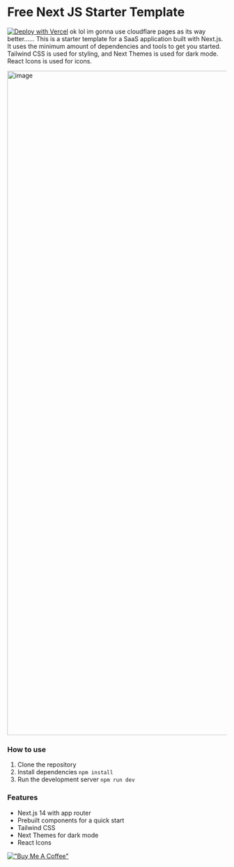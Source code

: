 # Free Next JS Starter Template

[![Deploy with Vercel](https://vercel.com/button)](https://vercel.com/templates/Next.js/next-js-saas-website-starter)
ok lol im gonna use cloudflare pages as its way better......
This is a starter template for a SaaS application built with Next.js. It uses the minimum amount of dependencies and tools to get you started.
Tailwind CSS is used for styling, and Next Themes is used for dark mode. React Icons is used for icons.

<img width="1525" alt="image" src="https://github.com/user-attachments/assets/68db6585-3807-49c0-89fc-7a298c2abb02">

### How to use

1. Clone the repository
2. Install dependencies `npm install`
3. Run the development server `npm run dev`

### Features

- Next.js 14 with app router
- Prebuilt components for a quick start
- Tailwind CSS
- Next Themes for dark mode
- React Icons

[!["Buy Me A Coffee"](https://www.buymeacoffee.com/assets/img/custom_images/orange_img.png)](https://www.buymeacoffee.com/talhatahir)
